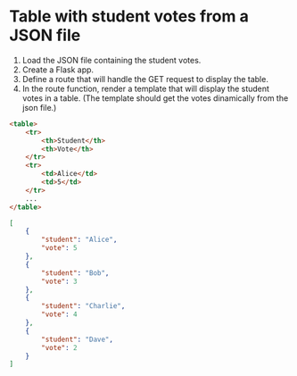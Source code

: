 # Table with student votes from a JSON file

1. Load the JSON file containing the student votes.
2. Create a Flask app.
3. Define a route that will handle the GET request to display the table.
4. In the route function, render a template that will display the student votes in a table. (The template should get the votes dinamically from the json file.)

```html
<table>
    <tr>
        <th>Student</th>
        <th>Vote</th>
    </tr>
    <tr>
        <td>Alice</td>
        <td>5</td>
    </tr>
    ...
</table>
```

```json
[
    {
        "student": "Alice",
        "vote": 5
    },
    {
        "student": "Bob",
        "vote": 3
    },
    {
        "student": "Charlie",
        "vote": 4
    },
    {
        "student": "Dave",
        "vote": 2
    }
]
```
